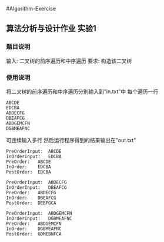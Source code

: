 ﻿#Algorithm-Exercise

## 算法分析与设计作业 实验1

### 题目说明
输入: 二叉树的前序遍历和中序遍历
要求: 构造该二叉树

### 使用说明
将二叉树的前序遍历和中序遍历分别输入到"in.txt"中
每个遍历一行

	ABCDE
	EDCBA
	ABDECFG
	DBEAFCG
	ABDGEMCFN
	DGBMEAFNC
	
可连续输入多行
然后运行程序得到的结果输出在"out.txt"

	PreOrderInput:	ABCDE
	InOrderInput:	EDCBA
	PreOrder: 	ABCDE
	InOrder: 	EDCBA
	PostOrder: 	EDCBA

	PreOrderInput:	ABDECFG
	InOrderInput:	DBEAFCG
	PreOrder: 	ABDECFG
	InOrder: 	DBEAFCG
	PostOrder: 	DEBFGCA

	PreOrderInput:	ABDGEMCFN
	InOrderInput:	DGBMEAFNC
	PreOrder: 	ABDGEMCFN
	InOrder: 	DGBMEAFNC
	PostOrder: 	GDMEBNFCA
